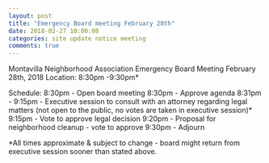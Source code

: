 ```yaml
---
layout: post
title: "Emergency Board meeting February 28th" 
date: 2018-02-27 10:00:08
categories: site update notice meeting
comments: true
---
```

Montavilla Neighborhood Association 
Emergency Board Meeting
February 28th, 2018
Location: 
8:30pm -9:30pm*

Schedule:
8:30pm - Open board meeting
8:30pm - Approve agenda
8:31pm - 9:15pm - Executive session to consult with an attorney regarding legal matters (not open to the public, no votes are taken in executive session)*
9:15pm - Vote to approve legal decision 
9:20pm - Proposal for neighborhood cleanup - vote to approve
9:30pm - Adjourn

*All times approximate & subject to change - board might return from executive session sooner than stated above.
